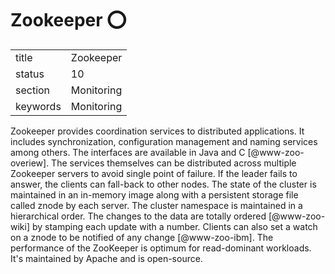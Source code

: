 # Zookeeper :o:


|          |               |
| -------- | ------------- |
| title    | Zookeeper     | 
| status   | 10            |
| section  | Monitoring    |
| keywords | Monitoring    |


 
Zookeeper provides coordination services to distributed applications.
It includes synchronization, configuration management and naming
services among others. The interfaces are available in Java and
C [@www-zoo-overiew]. The services themselves can be distributed
across multiple Zookeeper servers to avoid single point of failure.
If the leader fails to answer, the clients can fall-back to other
nodes. The state of the cluster is maintained in an in-memory image
along with a persistent storage file called znode by each server. The
cluster namespace is maintained in a hierarchical order. The changes
to the data are totally ordered [@www-zoo-wiki] by stamping each
update with a number. Clients can also set a watch on a znode to be
notified of any change [@www-zoo-ibm]. The performance of the
ZooKeeper is optimum for read-dominant workloads. It's maintained by
Apache and is open-source.

